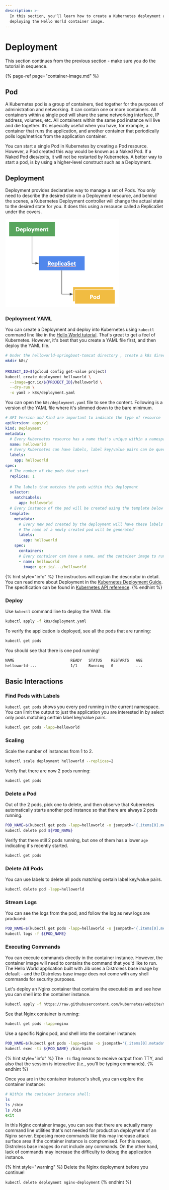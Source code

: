 ```yaml
---
description: >-
  In this section, you'll learn how to create a Kubernetes deployment and
  deploying the Hello World container image.
---
```


# Deployment

This section continues from the previous section - make sure you do the tutorial in sequence.

{% page-ref page="container-image.md" %}

## Pod

A Kubernetes pod is a group of containers, tied together for the purposes of administration and networking. It can contain one or more containers.  All containers within a single pod will share the same networking interface, IP address, volumes, etc.  All containers within the same pod instance will live and die together.  It’s especially useful when you have, for example, a container that runs the application, and another container that periodically polls logs/metrics from the application container.

You can start a single Pod in Kubernetes by creating a Pod resource. However, a Pod created this way would be known as a Naked Pod. If a Naked Pod dies/exits, it will not be restarted by Kubernetes. A better way to start a pod, is by using a higher-level construct such as a Deployment.

## Deployment

Deployment provides declarative way to manage a set of Pods. You only need to describe the desired state in a Deployment resource, and behind the scenes, a Kubernetes Deployment controller will change the actual state to the desired state for you. It does this using a resource called a ReplicaSet under the covers.

![](../../.gitbook/assets/image%20%2822%29.png)

### Deployment YAML

You can create a Deployment and deploy into Kubernetes using `kubectl` command line like in the [Hello World tutorial](../../getting-started/helloworld/kubernetes-engine.md). That's great to get a feel of Kubernetes. However, it's best that you create a YAML file first, and then deploy the YAML file.

```bash
# Under the helloworld-springboot-tomcat directory , create a k8s directory
mkdir k8s/

PROJECT_ID=$(gcloud config get-value project)
kubectl create deployment helloworld \
  --image=gcr.io/${PROJECT_ID}/helloworld \
  --dry-run \
  -o yaml > k8s/deployment.yaml
```

You can open the `k8s/deployment.yaml` file to see the content. Following is a version of the YAML file where it's slimmed down to the bare minimum.

```yaml
# API Version and Kind are important to indicate the type of resource
apiVersion: apps/v1
kind: Deployment
metadata:
  # Every Kubernetes resource has a name that's unique within a namespace
  name: helloworld
  # Every Kubernetes can have labels, label key/value pairs can be queried later.
  labels:
    app: helloworld
spec:
  # The number of the pods that start
  replicas: 1
  
  # The labels that matches the pods within this deployment
  selector:
    matchLabels:
      app: helloworld
  # Every instance of the pod will be created using the template below
  template:
    metadata:
      # Every new pod created by the deployment will have these labels
      # The name of a newly created pod will be generated
      labels:
        app: helloworld
    spec:
      containers:
      # Every container can have a name, and the container image to run
      - name: helloworld
        image: gcr.io/.../helloworld
```

{% hint style="info" %}
The instructors will explain the descriptor in detail. You can read more about Deployment in the [Kubernetes Deployment Guide](http://kubernetes.io/docs/user-guide/deployments/).  The specification can be found in [Kubernetes API reference](https://kubernetes.io/docs/reference/generated/kubernetes-api/v1.10).
{% endhint %}

### Deploy

Use `kubectl` command line to deploy the YAML file:

```bash
kubectl apply -f k8s/deployment.yaml
```

To verify the application is deployed, see all the pods that are running:

```bash
kubectl get pods
```

You should see that there is one pod running!

```bash
NAME                         READY   STATUS    RESTARTS   AGE
helloworld-...               1/1     Running   0          ...
```

## Basic Interactions

### Find Pods with Labels

`kubectl get pods` shows you every pod running in the current namespace. You can limit the output to just the application you are interested in by select only pods matching certain label key/value pairs. 

```bash
kubectl get pods -lapp=helloworld
```

### Scaling

Scale the number of instances from 1 to 2.

```bash
kubectl scale deployment helloworld --replicas=2
```

Verify that there are now 2 pods running:

```bash
kubectl get pods
```

### Delete a Pod

Out of the 2 pods, pick one to delete, and then observe that Kubernetes automatically starts another pod instance so that there are always 2 pods running.

```bash
POD_NAME=$(kubectl get pods -lapp=helloworld -o jsonpath='{.items[0].metadata.name}')
kubectl delete pod ${POD_NAME}
```

Verify that there still 2 pods running, but one of them has a lower `age` indicating it's recently started.

```bash
kubectl get pods
```

### Delete All Pods

You can use labels to delete all pods matching certain label key/value pairs.

```bash
kubectl delete pod -lapp=helloworld
```

### Stream Logs

You can see the logs from the pod, and follow the log as new logs are produced:

```bash
POD_NAME=$(kubectl get pods -lapp=helloworld -o jsonpath='{.items[0].metadata.name}')
kubectl logs -f ${POD_NAME}
```

### Executing Commands

You can execute commands directly in the container instance. However, the container image will need to contains the command that you'd like to run.  The Hello World application built with Jib uses a Distroless base image by default - and the Distroless base image does not come with any shell commands for security purposes.

Let's deploy an Nginx container that contains the executables and see how you can shell into the container instance.

```bash
kubectl apply -f https://raw.githubusercontent.com/kubernetes/website/master/content/en/examples/controllers/nginx-deployment.yaml
```

See that Nginx container is running:

```bash
kubectl get pods -lapp=nginx
```

Use a specific Nginx pod, and shell into the container instance:

```bash
POD_NAME=$(kubectl get pods -lapp=nginx -o jsonpath='{.items[0].metadata.name}')
kubectl exec -ti ${POD_NAME} /bin/bash
```

{% hint style="info" %}
The `-ti` flag means to receive output from TTY, and also that the session is interactive \(i.e., you'll be typing commands\).
{% endhint %}

Once you are in the container instance's shell, you can explore the container instance:

```bash
# Within the container instance shell:
ls
ls /sbin
ls /bin
exit
```

In this Nginx container image, you can see that there are actually many command line utilities that's not needed for production deployment of an Nginx server. Exposing more commands like this may increase attack surface area if the container instance is compromised.  For this reason, Distroless base images do not include any commands. On the other hand, lack of commands may increase the difficulty to debug the application instance.

{% hint style="warning" %}
Delete the Nginx deployment before you continue!

`kubectl delete deployment nginx-deployment`
{% endhint %}





